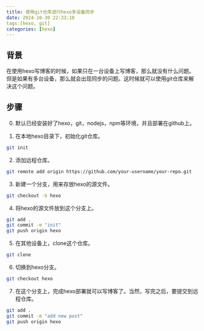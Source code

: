 ```yaml
---
title: 使用git仓库进行hexo多设备同步
date: 2024-10-30 22:33:18
tags:[hexo, git]
categories: [hexo]
---
```


## 背景

在使用hexo写博客的时候，如果只在一台设备上写博客，那么就没有什么问题。但是如果有多台设备，那么就会出现同步的问题。这时候就可以使用git仓库来解决这个问题。

## 步骤

0. 默认已经安装好了hexo，git，nodejs，npm等环境，并且部署在github上。

1. 在本地hexo目录下，初始化git仓库。

```bash
git init
```

2. 添加远程仓库。

```bash
git remote add origin https://github.com/your-username/your-repo.git
```

3. 新建一个分支，用来存放hexo的源文件。

```bash
git checkout -b hexo
```

4. 将hexo的源文件放到这个分支上。

```bash
git add .
git commit -m "init"
git push origin hexo
```

5. 在其他设备上，clone这个仓库。

```bash
git clone
```

6. 切换到hexo分支。

```bash
git checkout hexo
```

7. 在这个分支上，完成hexo部署就可以写博客了。当然，写完之后，要提交到远程仓库。

```bash
git add .
git commit -m "add new post"
git push origin hexo
```
